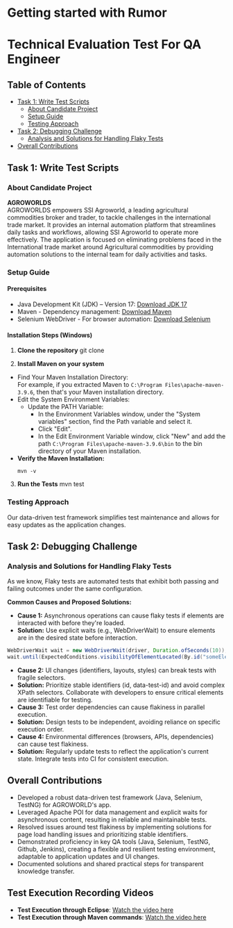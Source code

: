 # Getting started with Rumor

# Technical Evaluation Test For QA Engineer

## Table of Contents
- [Task 1: Write Test Scripts](#task-1-write-test-scripts)
  - [About Candidate Project](#about-candidate-project)
  - [Setup Guide](#setup-guide)
  - [Testing Approach](#testing-approach)
- [Task 2: Debugging Challenge](#task-2-debugging-challenge)
  - [Analysis and Solutions for Handling Flaky Tests](#analysis-and-solutions-for-handling-flaky-tests)
- [Overall Contributions](#overall-contributions)

## Task 1: Write Test Scripts

### About Candidate Project
**AGROWORLDS**  
AGROWORLDS empowers SSI Agroworld, a leading agricultural commodities broker and trader, to tackle challenges in the international trade market. It provides an internal automation platform that streamlines daily tasks and workflows, allowing SSI Agroworld to operate more effectively. The application is focused on eliminating problems faced in the International trade market around Agricultural commodities by providing automation solutions to the internal team for daily activities and tasks.

### Setup Guide

#### Prerequisites
- Java Development Kit (JDK) – Version 17: [Download JDK 17](https://www.oracle.com/java/technologies/javase/jdk17-archive-downloads.html)
- Maven - Dependency management: [Download Maven](https://maven.apache.org/download.cgi)
- Selenium WebDriver - For browser automation: [Download Selenium](https://www.selenium.dev/downloads/)

#### Installation Steps (Windows)
1. **Clone the repository**
git clone <repository-url>

2. **Install Maven on your system**
- Find Your Maven Installation Directory:  
  For example, if you extracted Maven to `C:\Program Files\apache-maven-3.9.6`, then that's your Maven installation directory.
- Edit the System Environment Variables:
  - Update the PATH Variable:
    - In the Environment Variables window, under the "System variables" section, find the Path variable and select it.
    - Click "Edit".
    - In the Edit Environment Variable window, click "New" and add the path `C:\Program Files\apache-maven-3.9.6\bin` to the bin directory of your Maven installation.
- **Verify the Maven Installation:**
  ```
  mvn -v
  ```
3. **Run the Tests**
mvn test



### Testing Approach
Our data-driven test framework simplifies test maintenance and allows for easy updates as the application changes.

## Task 2: Debugging Challenge

### Analysis and Solutions for Handling Flaky Tests
As we know, Flaky tests are automated tests that exhibit both passing and failing outcomes under the same configuration.

**Common Causes and Proposed Solutions:**
- **Cause 1:** Asynchronous operations can cause flaky tests if elements are interacted with before they're loaded.
- **Solution:** Use explicit waits (e.g., WebDriverWait) to ensure elements are in the desired state before interaction.
 ```java
 WebDriverWait wait = new WebDriverWait(driver, Duration.ofSeconds(10));
 wait.until(ExpectedConditions.visibilityOfElementLocated(By.id("someElementId")));
 ```
- **Cause 2:** UI changes (identifiers, layouts, styles) can break tests with fragile selectors.
- **Solution:** Prioritize stable identifiers (id, data-test-id) and avoid complex XPath selectors. Collaborate with developers to ensure critical elements are identifiable for testing.
- **Cause 3:** Test order dependencies can cause flakiness in parallel execution.
- **Solution:** Design tests to be independent, avoiding reliance on specific execution order.
- **Cause 4:** Environmental differences (browsers, APIs, dependencies) can cause test flakiness.
- **Solution:** Regularly update tests to reflect the application's current state. Integrate tests into CI for consistent execution.

## Overall Contributions
- Developed a robust data-driven test framework (Java, Selenium, TestNG) for AGROWORLD's app.
- Leveraged Apache POI for data management and explicit waits for asynchronous content, resulting in reliable and maintainable tests.
- Resolved issues around test flakiness by implementing solutions for page load handling issues and prioritizing stable identifiers.
- Demonstrated proficiency in key QA tools (Java, Selenium, TestNG, Github, Jenkins), creating a flexible and resilient testing environment, adaptable to application updates and UI changes.
- Documented solutions and shared practical steps for transparent knowledge transfer.

## Test Execution Recording Videos

- **Test Execution through Eclipse**: [Watch the video here](https://drive.google.com/file/d/1-S93Pm0dTS6eN6XJVKg1d2ZYkPBu7g8A/view?usp=sharing)
- **Test Execution through Maven commands**: [Watch the video here](https://drive.google.com/file/d/11ug3HpVXMhI2hCb0bONJPci3Vlg6ldi0/view?usp=sharing)